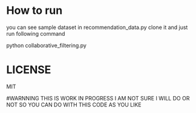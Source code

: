 # How to run
you can see sample dataset in recommendation_data.py
clone it and just run following command

python collaborative_filtering.py

# LICENSE
MIT

#WARNNING
THIS IS WORK IN PROGRESS I AM NOT SURE I WILL DO OR NOT SO YOU CAN DO WITH THIS CODE AS YOU LIKE 



